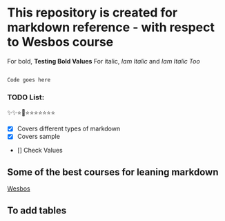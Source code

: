 # This repository is created for markdown reference - with respect to Wesbos course

For bold, **Testing Bold Values**
For italic, _Iam Italic_ and _Iam Italic Too_

```

Code goes here

```

### TODO List:

✨✨⭐🌟⭐⭐⭐⭐⭐⭐⭐

- [x] Covers different types of markdown
- [X] Covers sample
- []  Check Values

## Some of the best courses for leaning markdown

[Wesbos](https://masteringmarkdown.com/)

## To add tables
